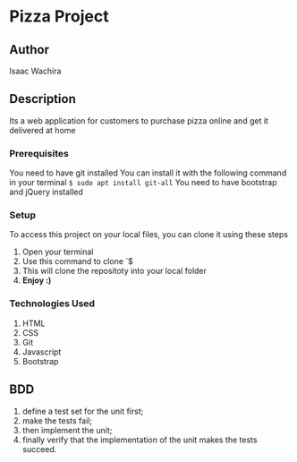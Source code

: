 # Pizza Project
## Author
Isaac Wachira
## Description
Its a web application for customers to purchase pizza online and get it delivered at home
### Prerequisites
You need to have git installed
You can install it with the following command in your terminal
`$ sudo apt install git-all`
You need to have bootstrap and jQuery installed
### Setup
To access this project on your local files, you can clone it using these steps
1. Open your terminal
1. Use this command to clone `$
1. This will clone the repositoty into your local folder
1. __Enjoy :)__
### Technologies Used
1. HTML
1. CSS
1. Git
1. Javascript
1. Bootstrap
## BDD
1. define a test set for the unit first;
1. make the tests fail;
1. then implement the unit;
1. finally verify that the implementation of the unit makes the tests succeed.
